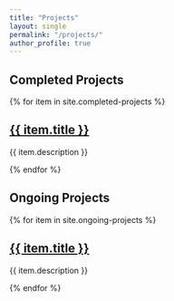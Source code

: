 ```yaml
---
title: "Projects"
layout: single
permalink: "/projects/"
author_profile: true
---
```

## Completed Projects
{% for item in site.completed-projects %}
  <h2><a href="{{ item.url }}">{{ item.title }}</a></h2>
  <p>{{ item.description }}</p>
{% endfor %}

## Ongoing Projects
{% for item in site.ongoing-projects %}
  <h2><a href="{{ item.url }}">{{ item.title }}</a></h2>
  <p>{{ item.description }}</p>
{% endfor %}
